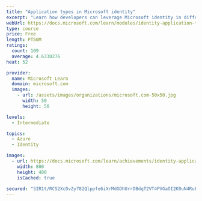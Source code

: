 ```yaml
---
title: "Application types in Microsoft identity"
excerpt: "Learn how developers can leverage Microsoft identity in different types of applications."
webUrl: https://docs.microsoft.com/learn/modules/identity-application-types/
type: course
price: Free
length: PT50M
ratings:
  count: 109
  average: 4.6330276
heat: 52

provider:
  name: Microsoft Learn
  domain: microsoft.com
  images:
    - url: /assets/images/organizations/microsoft.com-50x50.jpg
      width: 50
      height: 50

levels:
  - Intermediate

topics:
  - Azure
  - Identity

images:
  - url: https://docs.microsoft.com/learn/achievements/identity-application-types-social.png
    width: 800
    height: 400
    isCached: true

secured: "5IR1t/RCS2XcDvZy782Qlppfe6iXrMdGDhUrrDBdqT2VT4PVGaOI2K0uN4RuFx14ynXVm4Jp7CbgEn3uG15YMuHz5zahj0XDFRFHDEmbmM1qpp4yxL8FnaMfGnycnkADpeongPOdHI2E+7znWlfi/ovk5ip7SaBDAwVfJNFg0dYNyV1eZW6pqL9ZdCOdTeTlEU3g0HWY73xieAt1SnJSvoRWo0pkOadzTIaajnzPZ7zttnjyPFaKD+7s2I2yxMHQcSNm8Bn+OAzDRDS/wbb9PQgK9yVyW5ZU4o4X4+atnFhmNCbwhszQg0MyZXAyi+yzfJP76S1Pire0VuyyQ357Zu40z8eD4HTops4mXu7FdataFfTY0wRuQilujQfLNZwlxNAqhPbIr7TAU8f8dGhxeflo3PCTh4I3L6hC0pUjoDc=;ZNvGROM2GCsLBvjL1dEmnQ=="
---
```


